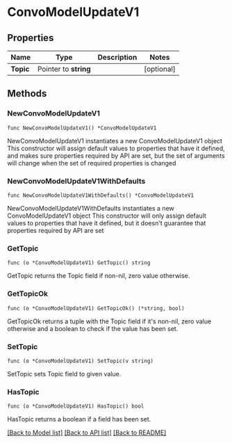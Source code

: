 # ConvoModelUpdateV1

## Properties

Name | Type | Description | Notes
------------ | ------------- | ------------- | -------------
**Topic** | Pointer to **string** |  | [optional] 

## Methods

### NewConvoModelUpdateV1

`func NewConvoModelUpdateV1() *ConvoModelUpdateV1`

NewConvoModelUpdateV1 instantiates a new ConvoModelUpdateV1 object
This constructor will assign default values to properties that have it defined,
and makes sure properties required by API are set, but the set of arguments
will change when the set of required properties is changed

### NewConvoModelUpdateV1WithDefaults

`func NewConvoModelUpdateV1WithDefaults() *ConvoModelUpdateV1`

NewConvoModelUpdateV1WithDefaults instantiates a new ConvoModelUpdateV1 object
This constructor will only assign default values to properties that have it defined,
but it doesn't guarantee that properties required by API are set

### GetTopic

`func (o *ConvoModelUpdateV1) GetTopic() string`

GetTopic returns the Topic field if non-nil, zero value otherwise.

### GetTopicOk

`func (o *ConvoModelUpdateV1) GetTopicOk() (*string, bool)`

GetTopicOk returns a tuple with the Topic field if it's non-nil, zero value otherwise
and a boolean to check if the value has been set.

### SetTopic

`func (o *ConvoModelUpdateV1) SetTopic(v string)`

SetTopic sets Topic field to given value.

### HasTopic

`func (o *ConvoModelUpdateV1) HasTopic() bool`

HasTopic returns a boolean if a field has been set.


[[Back to Model list]](../README.md#documentation-for-models) [[Back to API list]](../README.md#documentation-for-api-endpoints) [[Back to README]](../README.md)


